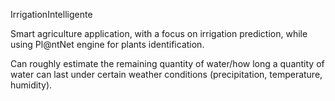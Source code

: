 IrrigationIntelligente

Smart agriculture application, with a focus on irrigation prediction, while using Pl@ntNet engine for plants identification.

Can roughly estimate the remaining quantity of water/how long a quantity of water can last under certain weather conditions (precipitation, temperature, humidity).

